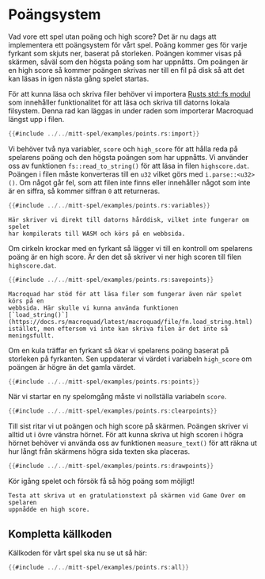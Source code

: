 # Poängsystem

Vad vore ett spel utan poäng och high score? Det är nu dags att implementera
ett poängsystem för vårt spel. Poäng kommer ges för varje fyrkant som skjuts
ner, baserat på storleken. Poängen kommer visas på skärmen, såväl som den
högsta poäng som har uppnåtts. Om poängen är en high score så kommer poängen
skrivas ner till en fil på disk så att det kan läsas in igen nästa gång spelet
startas.

För att kunna läsa och skriva filer behöver vi importera [Rusts std::fs
modul](https://doc.rust-lang.org/std/fs/index.html) som innehåller
funktionalitet för att läsa och skriva till datorns lokala filsystem. Denna
rad kan läggas in under raden som importerar Macroquad längst upp i filen.

```rust
{{#include ../../mitt-spel/examples/points.rs:import}}
```

Vi behöver två nya variabler, `score` och `high_score` för att hålla reda på
spelarens poäng och den högsta poängen som har uppnåtts. Vi använder oss av
funktionen `fs::read_to_string()` för att läsa in filen `highscore.dat`.
Poängen i filen måste konverteras till en `u32` vilket görs med
`i.parse::<u32>()`. Om något går fel, som att filen inte finns eller
innehåller något som inte är en siffra, så kommer siffran `0` att returneras.

```rust
{{#include ../../mitt-spel/examples/points.rs:variables}}
```

```admonish note
Här skriver vi direkt till datorns hårddisk, vilket inte fungerar om spelet
har kompilerats till WASM och körs på en webbsida.
```

Om cirkeln krockar med en fyrkant så lägger vi till en kontroll om spelarens
poäng är en high score. Är den det så skriver vi ner high scoren till filen
`highscore.dat`.

```rust [hl,2-4]
{{#include ../../mitt-spel/examples/points.rs:savepoints}}
```

```admonish note
Macroquad har stöd för att läsa filer som fungerar även när spelet körs på en
webbsida. Här skulle vi kunna använda funktionen
[`load_string()`](https://docs.rs/macroquad/latest/macroquad/file/fn.load_string.html)
istället, men eftersom vi inte kan skriva filen är det inte så meningsfullt.
```

Om en kula träffar en fyrkant så ökar vi spelarens poäng baserat på storleken
på fyrkanten. Sen uppdaterar vi värdet i variabeln `high_score` om poängen är
högre än det gamla värdet.

```rust [hl,4-5]
{{#include ../../mitt-spel/examples/points.rs:points}}
```

När vi startar en ny spelomgång måste vi nollställa variabeln `score`.

```rust [hl,6]
{{#include ../../mitt-spel/examples/points.rs:clearpoints}}
```

Till sist ritar vi ut poängen och high score på skärmen. Poängen skriver vi
alltid ut i övre vänstra hörnet. För att kunna skriva ut high scoren i högra
hörnet behöver vi använda oss av funktionen `measure_text()` för att räkna ut
hur långt från skärmens högra sida texten ska placeras.

```rust
{{#include ../../mitt-spel/examples/points.rs:drawpoints}}
```

Kör igång spelet och försök få så hög poäng som möjligt!

```admonish tip
Testa att skriva ut en gratulationstext på skärmen vid Game Over om spelaren
uppnådde en high score.
```

## Kompletta källkoden

Källkoden för vårt spel ska nu se ut så här:

```rust
{{#include ../../mitt-spel/examples/points.rs:all}}
```

